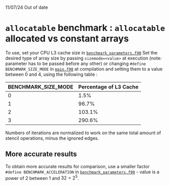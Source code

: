 11/07/24 Out of date
# ``allocatable`` benchmark : ``allocatable`` allocated vs constant arrays
To use, set your CPU L3 cache size in [``benchmark_parameters.f90``](../bench/src/benchmark_parameters.f90)
Set the desired type of array size by passing ``sizemode=<value>`` at execution (note: parameter has to be passed before any other) or changing ``#define BENCHMARK_SIZE_MODE`` in [``main.f90``](../bench/main.f90) at compilation and setting them to a value between 0 and 4, using the following table :

|  BENCHMARK_SIZE_MODE  | Percentage of L3 Cache |
| --------------------- | ---------------------- |
| 0                     | 1.5%                   |
| 1                     | 96.7%                  |
| 2                     | 103.1%                 |
| 3                     | 290.6%                 |

Numbers of iterations are normalized to work on the same total amount of stencil operations, minus the ignored edges.

## More accurate results
To obtain more accurate results for comparison, use a smaller factor ``#define BENCHMARK_ACCELERATION`` in [``benchmark_parameters.f90``](../bench/src/benchmark_parameters.f90) - value is a power of 2 between 1 and $32 = 2^5$.
